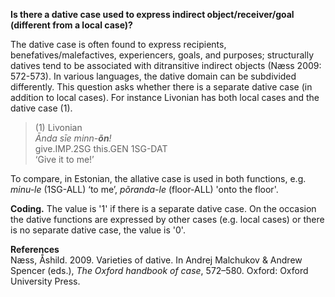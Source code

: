 **Is there a dative case used to express indirect object/receiver/goal (different from a local case)?**

The dative case is often found to express recipients, benefatives/malefactives, experiencers, goals, and purposes; structurally datives tend to be associated with ditransitive indirect objects (Næss 2009: 572-573). In various languages, the dative domain can be subdivided differently. This question asks whether there is a separate dative case (in addition to local cases). For instance Livonian has both local cases and the dative case (1).

>(1) Livonian<br/>
>*Ānda sīe minn-**õn**!*<br/>
>give.IMP.2SG this.GEN 1SG-DAT<br/>
>‘Give it to me!’<br/>

To compare, in Estonian, the allative case is used in both functions, e.g. *minu-le* (1SG-ALL) ‘to me’, *põranda-le* (floor-ALL) 'onto the floor'. 

**Coding.** The value is '1' if there is a separate dative case. On the occasion the dative functions are expressed by other cases (e.g. local cases) or there is no separate dative case, the value is '0'.  

**References**<br/>
Næss, Ǻshild. 2009. Varieties of dative. In Andrej Malchukov & Andrew Spencer (eds.), *The Oxford handbook of case*, 572–580. Oxford: Oxford University Press.
